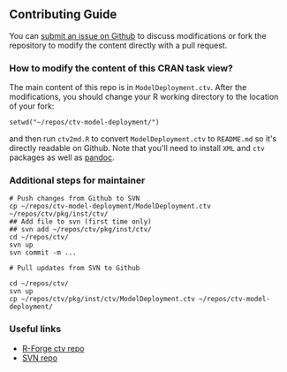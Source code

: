 ## Contributing Guide

You can [submit an issue on Github](https://github.com/terrytangyuan/ctv-model-deployment/issues) to discuss modifications or fork the repository to modify the content directly with a pull request. 

### How to modify the content of this CRAN task view?

The main content of this repo is in `ModelDeployment.ctv`. After the modifications, you should change your R working directory to the location of your fork:
```
setwd("~/repos/ctv-model-deployment/")
```
and then run `ctv2md.R` to convert `ModelDeployment.ctv` to `README.md` so it's directly readable on Github. Note that you'll need to install `XML` and `ctv` packages as well as [pandoc](https://pandoc.org/).

### Additional steps for maintainer

```
# Push changes from Github to SVN
cp ~/repos/ctv-model-deployment/ModelDeployment.ctv ~/repos/ctv/pkg/inst/ctv/
## Add file to svn (first time only)
## svn add ~/repos/ctv/pkg/inst/ctv/
cd ~/repos/ctv/
svn up
svn commit -m ...

# Pull updates from SVN to Github

cd ~/repos/ctv/
svn up
cp ~/repos/ctv/pkg/inst/ctv/ModelDeployment.ctv ~/repos/ctv-model-deployment/
```


### Useful links

* [R-Forge ctv repo](https://r-forge.r-project.org/projects/ctv/)
* [SVN repo](https://r-forge.r-project.org/scm/viewvc.php/?root=ctv)
